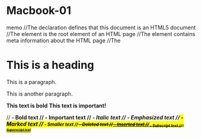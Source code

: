 # Macbook-01
memo 
//The <!DOCTYPE html> declaration defines that this document is an HTML5 document
//The <html> element is the root element of an HTML page
//The <head> element contains meta information about the HTML page
//The <title> element specifies a title for the HTML page (which is shown in the browser's title bar or in the page's tab)
//The <body> element defines the document's body, and is a container for all the visible contents, such as headings, paragraphs, images, hyperlinks, tables, lists, etc.
//The <h1> element defines a large heading
//The <p> element defines a paragraph

<!DOCTYPE html>
<html>
<head>
<title>Page title</title>
</head>
<body>
<h1>This is a heading</h1>
<p>This is a paragraph.</p>
<p>This is another paragraph.</p>
<b>This text is bold</b>
<strong>This text is important!</strong>
</body>
</html>

//<b> - Bold text
//<strong> - Important text
//<i> - Italic text
//<em> - Emphasized text
//<mark> - Marked text
//<small> - Smaller text
//<del> - Deleted text
//<ins> - Inserted text
//<sub> - Subscript text
//<sup> - Superscript text
